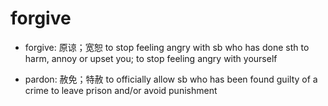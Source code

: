 # forgive

- forgive: 原谅；宽恕 to stop feeling angry with sb who has done sth to harm, annoy or upset you; to stop feeling angry with yourself

- pardon: 赦免；特赦 to officially allow sb who has been found guilty of a crime to leave prison and/or avoid punishment
